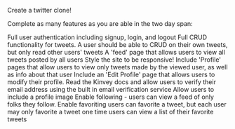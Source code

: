 Create a twitter clone!

Complete as many features as you are able in the two day span:

Full user authentication including signup, login, and logout
Full CRUD functionality for tweets. A user should be able to CRUD on their own tweets, but only read other users' tweets
A 'feed' page that allows users to view all tweets posted by all users
Style the site to be responsive!
Include 'Profile' pages that allow users to view only tweets made by the viewed user, as well as info about that user
Include an 'Edit Profile' page that allows users to modify their profile.
Read the Kinvey docs and allow users to verify their email address using the built in email verification service
Allow users to include a profile image
Enable following - users can view a feed of only folks they follow.
Enable favoriting
users can favorite a tweet, but each user may only favorite a tweet one time
users can view a list of their favorite tweets
